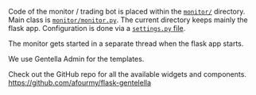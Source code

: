 Code of the monitor / trading bot is placed within the [`monitor/`](https://github.com/mammuth/bitcoin-arbitrage-trading-bot/blob/master/bitcoin_arbitrage/monitor) directory. Main class is [`monitor/monitor.py`](https://github.com/mammuth/bitcoin-arbitrage-trading-bot/blob/master/bitcoin_arbitrage/monitor/monitor.py). The current directory keeps mainly the flask app. Configuration is done via a [`settings.py` file](https://github.com/mammuth/bitcoin-arbitrage-trading-bot/blob/master/bitcoin_arbitrage/monitor/settings_sample.py).

The monitor gets started in a separate thread when the flask app starts.

We use Gentella Admin for the templates.

Check out the GitHub repo for all the available widgets and components.
https://github.com/afourmy/flask-gentelella
